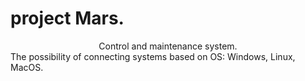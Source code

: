 # project Mars.
<center>Сontrol and maintenance system.</center>
The possibility of connecting systems based on OS: Windows, Linux, MacOS.
